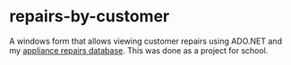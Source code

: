 # repairs-by-customer
A windows form that allows viewing customer repairs using ADO.NET and my [appliance repairs database](https://github.com/whitneyhaddow/create-DB-script-appliances).
This was done as a project for school.



